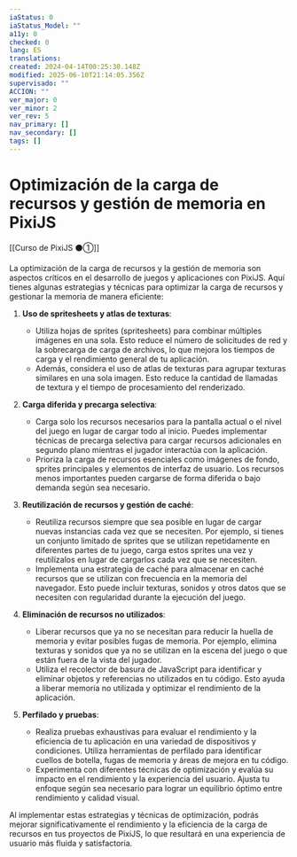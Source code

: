 ```yaml
---
iaStatus: 0
iaStatus_Model: ""
a11y: 0
checked: 0
lang: ES
translations: 
created: 2024-04-14T00:25:30.148Z
modified: 2025-06-10T21:14:05.356Z
supervisado: ""
ACCION: ""
ver_major: 0
ver_minor: 2
ver_rev: 5
nav_primary: []
nav_secondary: []
tags: []
---
```

# Optimización de la carga de recursos y gestión de memoria en PixiJS

[[Curso de PixiJS ⚫①]]

La optimización de la carga de recursos y la gestión de memoria son aspectos críticos en el desarrollo de juegos y aplicaciones con PixiJS. Aquí tienes algunas estrategias y técnicas para optimizar la carga de recursos y gestionar la memoria de manera eficiente:

1. **Uso de spritesheets y atlas de texturas**:
   - Utiliza hojas de sprites (spritesheets) para combinar múltiples imágenes en una sola. Esto reduce el número de solicitudes de red y la sobrecarga de carga de archivos, lo que mejora los tiempos de carga y el rendimiento general de tu aplicación.
   - Además, considera el uso de atlas de texturas para agrupar texturas similares en una sola imagen. Esto reduce la cantidad de llamadas de textura y el tiempo de procesamiento del renderizado.

2. **Carga diferida y precarga selectiva**:
   - Carga solo los recursos necesarios para la pantalla actual o el nivel del juego en lugar de cargar todo al inicio. Puedes implementar técnicas de precarga selectiva para cargar recursos adicionales en segundo plano mientras el jugador interactúa con la aplicación.
   - Prioriza la carga de recursos esenciales como imágenes de fondo, sprites principales y elementos de interfaz de usuario. Los recursos menos importantes pueden cargarse de forma diferida o bajo demanda según sea necesario.

3. **Reutilización de recursos y gestión de caché**:
   - Reutiliza recursos siempre que sea posible en lugar de cargar nuevas instancias cada vez que se necesiten. Por ejemplo, si tienes un conjunto limitado de sprites que se utilizan repetidamente en diferentes partes de tu juego, carga estos sprites una vez y reutilízalos en lugar de cargarlos cada vez que se necesiten.
   - Implementa una estrategia de caché para almacenar en caché recursos que se utilizan con frecuencia en la memoria del navegador. Esto puede incluir texturas, sonidos y otros datos que se necesiten con regularidad durante la ejecución del juego.

4. **Eliminación de recursos no utilizados**:
   - Liberar recursos que ya no se necesitan para reducir la huella de memoria y evitar posibles fugas de memoria. Por ejemplo, elimina texturas y sonidos que ya no se utilizan en la escena del juego o que están fuera de la vista del jugador.
   - Utiliza el recolector de basura de JavaScript para identificar y eliminar objetos y referencias no utilizados en tu código. Esto ayuda a liberar memoria no utilizada y optimizar el rendimiento de la aplicación.

5. **Perfilado y pruebas**:
   - Realiza pruebas exhaustivas para evaluar el rendimiento y la eficiencia de tu aplicación en una variedad de dispositivos y condiciones. Utiliza herramientas de perfilado para identificar cuellos de botella, fugas de memoria y áreas de mejora en tu código.
   - Experimenta con diferentes técnicas de optimización y evalúa su impacto en el rendimiento y la experiencia del usuario. Ajusta tu enfoque según sea necesario para lograr un equilibrio óptimo entre rendimiento y calidad visual.

Al implementar estas estrategias y técnicas de optimización, podrás mejorar significativamente el rendimiento y la eficiencia de la carga de recursos en tus proyectos de PixiJS, lo que resultará en una experiencia de usuario más fluida y satisfactoria.